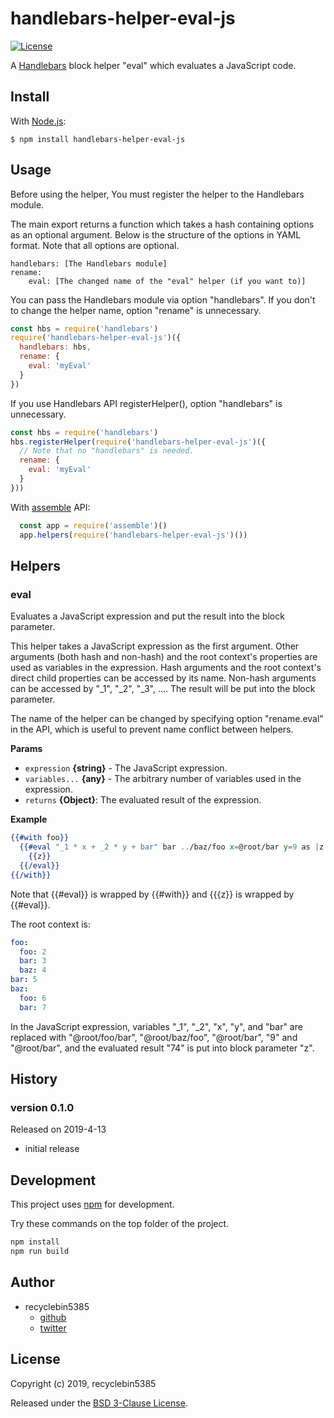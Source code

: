 # handlebars-helper-eval-js

[![License](https://img.shields.io/badge/License-BSD%203--Clause-blue.svg)](https://opensource.org/licenses/BSD-3-Clause)

A [Handlebars](https://handlebarsjs.com/) block helper "eval" which evaluates a JavaScript code.

## Install

With [Node.js](http://nodejs.org):

    $ npm install handlebars-helper-eval-js

## Usage

Before using the helper, You must register the helper to the Handlebars module.

The main export returns a function which takes a hash containing options as an optional argument.
Below is the structure of the options in YAML format.
Note that all options are optional.

    handlebars: [The Handlebars module]
    rename:
        eval: [The changed name of the "eval" helper (if you want to)]

You can pass the Handlebars module via option "handlebars".
If you don't to change the helper name, option "rename" is unnecessary.

```js
const hbs = require('handlebars')
require('handlebars-helper-eval-js')({
  handlebars: hbs,
  rename: {
    eval: 'myEval'
  }
})
```

If you use Handlebars API registerHelper(), option "handlebars" is unnecessary.

```js
const hbs = require('handlebars')
hbs.registerHelper(require('handlebars-helper-eval-js')({
  // Note that no "handlebars" is needed.
  rename: {
    eval: 'myEval'
  }
}))
```

With [assemble](https://www.npmjs.com/package/assemble) API:

```js
  const app = require('assemble')()
  app.helpers(require('handlebars-helper-eval-js')())
```

## Helpers

### eval

Evaluates a JavaScript expression and put the result into the block parameter.

This helper takes a JavaScript expression as the first argument.
Other arguments (both hash and non-hash) and the root context's properties are used as variables in the expression.
Hash arguments and the root context's direct child properties can be accessed by its name.
Non-hash arguments can be accessed by "_1", "_2", "_3", ....
The result will be put into the block parameter.

The name of the helper can be changed by specifying option "rename.eval" in the API, which is useful to prevent name conflict between helpers.

**Params**

* `expression` **{string}** - The JavaScript expression.
* `variables...` **{any}** - The arbitrary number of variables used in the expression.
* `returns` **{Object}**: The evaluated result of the expression.

**Example**

```handlebars
{{#with foo}}
  {{#eval "_1 * x + _2 * y + bar" bar ../baz/foo x=@root/bar y=9 as |z|}}
    {{z}}
  {{/eval}}
{{/with}}
```

Note that {{#eval}} is wrapped by {{#with}} and {{{z}} is wrapped by {{#eval}}.

The root context is:

```yaml
foo:
  foo: 2
  bar: 3
  baz: 4
bar: 5
baz:
  foo: 6
  bar: 7
```

In the JavaScript expression, variables "_1", "_2", "x", "y", and "bar" are
replaced with "@root/foo/bar", "@root/baz/foo", "@root/bar", "9" and "@root/bar", and the evaluated result "74" is put into block parameter "z".

## History

### version 0.1.0

Released on 2019-4-13

 -  initial release

## Development

This project uses [npm](https://www.npmjs.com/) for development.

Try these commands on the top folder of the project.

```sh
npm install
npm run build
```

## Author

 -  recyclebin5385
     - [github](https://github.com/recyclebin5385)
     - [twitter](https://twitter.com/recyclebin5385)

## License

Copyright (c) 2019, recyclebin5385

Released under the [BSD 3-Clause License](LICENSE.txt).

